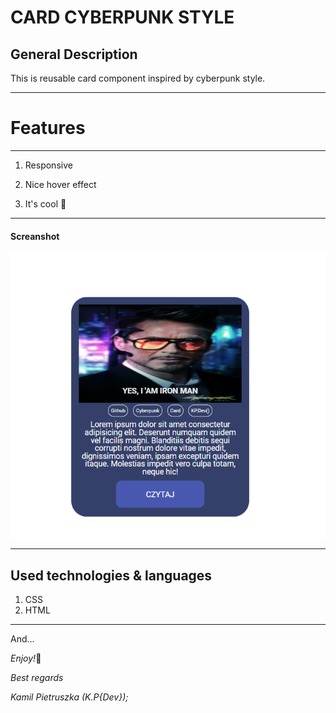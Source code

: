 # **CARD CYBERPUNK STYLE**

## General Description

This is reusable card component inspired by cyberpunk style.

---

# **Features**

---

1. Responsive

2. Nice hover effect
3. It's cool 🙂

---

#### Screanshot

![Card screanshot](/img/Screenshot.png?=raw=true)

---

## **Used technologies & languages**

1. CSS
2. HTML

---

And...

*Enjoy!*🙂

_Best regards_

_Kamil Pietruszka (K.P{Dev});_
